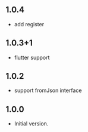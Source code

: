 ## 1.0.4

- add register

## 1.0.3+1

- flutter support

## 1.0.2

- support fromJson interface

## 1.0.0

- Initial version.
